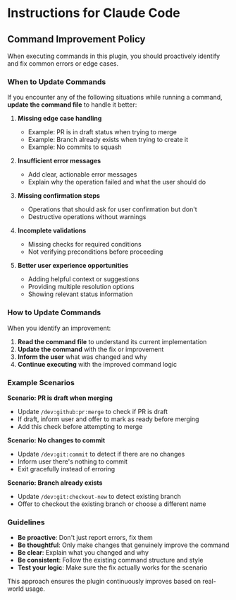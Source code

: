 # Instructions for Claude Code

## Command Improvement Policy

When executing commands in this plugin, you should proactively identify and fix common errors or edge cases.

### When to Update Commands

If you encounter any of the following situations while running a command, **update the command file** to handle it better:

1. **Missing edge case handling**
   - Example: PR is in draft status when trying to merge
   - Example: Branch already exists when trying to create it
   - Example: No commits to squash

2. **Insufficient error messages**
   - Add clear, actionable error messages
   - Explain why the operation failed and what the user should do

3. **Missing confirmation steps**
   - Operations that should ask for user confirmation but don't
   - Destructive operations without warnings

4. **Incomplete validations**
   - Missing checks for required conditions
   - Not verifying preconditions before proceeding

5. **Better user experience opportunities**
   - Adding helpful context or suggestions
   - Providing multiple resolution options
   - Showing relevant status information

### How to Update Commands

When you identify an improvement:

1. **Read the command file** to understand its current implementation
2. **Update the command** with the fix or improvement
3. **Inform the user** what was changed and why
4. **Continue executing** with the improved command logic

### Example Scenarios

**Scenario: PR is draft when merging**
- Update `/dev:github:pr:merge` to check if PR is draft
- If draft, inform user and offer to mark as ready before merging
- Add this check before attempting to merge

**Scenario: No changes to commit**
- Update `/dev:git:commit` to detect if there are no changes
- Inform user there's nothing to commit
- Exit gracefully instead of erroring

**Scenario: Branch already exists**
- Update `/dev:git:checkout-new` to detect existing branch
- Offer to checkout the existing branch or choose a different name

### Guidelines

- **Be proactive**: Don't just report errors, fix them
- **Be thoughtful**: Only make changes that genuinely improve the command
- **Be clear**: Explain what you changed and why
- **Be consistent**: Follow the existing command structure and style
- **Test your logic**: Make sure the fix actually works for the scenario

This approach ensures the plugin continuously improves based on real-world usage.
